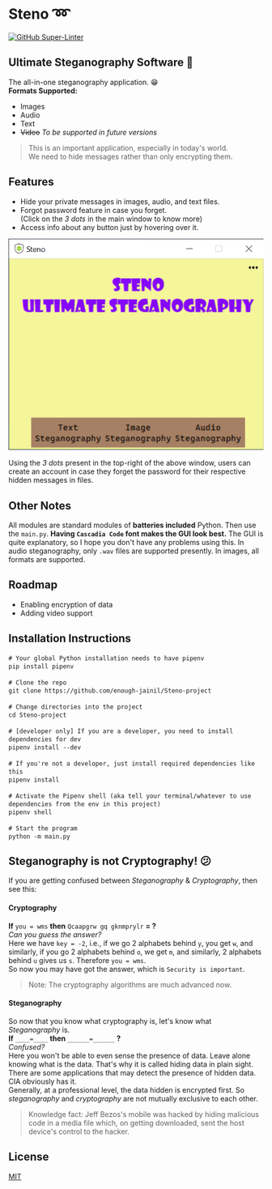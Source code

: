 # Steno :loop:

[![GitHub Super-Linter](https://github.com/enough-jainil/Steno-project/workflows/Lint%20Code%20Base/badge.svg)](https://github.com/marketplace/actions/super-linter)

## Ultimate Steganography Software :superhero:

The all-in-one steganography application. :grin:<br>
**Formats Supported:**

- Images
- Audio
- Text
- ~~Video~~ _To be supported in future versions_

> This is an important application, especially in today's world.<br>
> We need to hide messages rather than only encrypting them.

## Features

- Hide your private messages in images, audio, and text files.
- Forgot password feature in case you forget. <br>
  (Click on the _3 dots_ in the main window to know more)
- Access info about any button just by hovering over it.

![homescreen](https://github.com/enough-jainil/Steno-project/blob/master/images/img.png?raw=true)

Using the _3 dots_ present in the top-right of the above window, users can create an account in case they forget the password for their respective hidden messages in files.

## Other Notes

All modules are standard modules of **batteries included** Python. Then use the `main.py`.
**Having `Cascadia Code` font makes the GUI look best.**
The GUI is quite explanatory, so I hope you don't have any problems using this.
In audio steganography, only `.wav` files are supported presently. In images, all formats are supported.

## Roadmap

- Enabling encryption of data
- Adding video support

## Installation Instructions

```
# Your global Python installation needs to have pipenv
pip install pipenv

# Clone the repo
git clone https://github.com/enough-jainil/Steno-project

# Change directories into the project
cd Steno-project

# [developer only] If you are a developer, you need to install dependencies for dev
pipenv install --dev

# If you're not a developer, just install required dependencies like this
pipenv install

# Activate the Pipenv shell (aka tell your terminal/whatever to use dependencies from the env in this project)
pipenv shell

# Start the program
python -m main.py
```

## Steganography is not Cryptography! :confused:

If you are getting confused between _Steganography_ & _Cryptography_, then see this:

#### Cryptography

**If** `you = wms` **then** `Qcaapgrw gq gknmprylr` **= ?**<br>
_Can you guess the answer?_<br>
Here we have `key = -2`, i.e., if we go 2 alphabets behind `y`, you get `w`, and similarly, if you go 2 alphabets behind `o`, we get `m`, and similarly, 2 alphabets behind `u` gives us `s`. Therefore `you = wms`. <br>
So now you may have got the answer, which is `Security is important`.

> Note: The cryptography algorithms are much advanced now.

#### Steganography

So now that you know what cryptography is, let's know what _Steganography_ is.<br>
**If** `____=____` **then** `______=______` **?**<br>
_Confused?_<br>
Here you won't be able to even sense the presence of data. Leave alone knowing what
is the data. That's why it is called hiding data in plain sight. There are some applications that
may detect the presence of hidden data. CIA obviously has it. <br>
Generally, at a professional level, the data hidden is encrypted first. So _steganography_ and _cryptography_ are not
mutually exclusive to each other.

> Knowledge fact: Jeff Bezos's mobile was hacked by hiding malicious code in a media
> file which, on getting downloaded, sent the host device's control to the hacker.

## License

[MIT](https://choosealicense.com/licenses/mit/)
